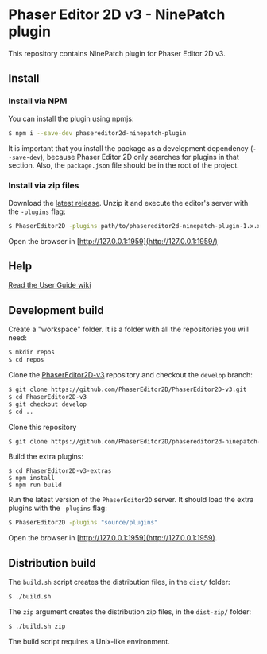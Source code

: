 # Phaser Editor 2D v3 - NinePatch plugin

This repository contains NinePatch plugin for Phaser Editor 2D v3.

## Install

### Install via NPM

You can install the plugin using npmjs:

```bash
$ npm i --save-dev phasereditor2d-ninepatch-plugin
```

It is important that you install the package as a development dependency (`--save-dev`), because Phaser Editor 2D only searches for plugins in that section. Also, the `package.json` file should be in the root of the project.

### Install via zip files

Download the [latest release](https://github.com/PhaserEditor2D/phasereditor2d-ninepatch-plugin/releases). Unzip it and  execute the editor's server with the `-plugins` flag:

```bash
$ PhaserEditor2D -plugins path/to/phasereditor2d-ninepatch-plugin-1.x.x/
```

Open the browser in [http://127.0.0.1:1959](http://127.0.0.1:1959/)

## Help

[Read the User Guide wiki](https://github.com/PhaserEditor2D/PhaserEditor2D-v3-extras/wiki)

## Development build

Create a "workspace" folder. It is a folder with all the repositories you will need:

```bash
$ mkdir repos
$ cd repos
```

Clone the [PhaserEditor2D-v3](https://github.com/PhaserEditor2D/PhaserEditor2D-v3/) repository and checkout the `develop` branch:

```bash
$ git clone https://github.com/PhaserEditor2D/PhaserEditor2D-v3.git
$ cd PhaserEditor2D-v3
$ git checkout develop
$ cd ..
```

Clone this repository

```bash
$ git clone https://github.com/PhaserEditor2D/phasereditor2d-ninepatch-plugin.git
```
Build the extra plugins:

```
$ cd PhaserEditor2D-v3-extras
$ npm install
$ npm run build
```

Run the latest version of the `PhaserEditor2D` server. It should load the extra plugins with the `-plugins` flag:

```bash
$ PhaserEditor2D -plugins "source/plugins"
```

Open the browser in [http://127.0.0.1:1959](http://127.0.0.1:1959).

## Distribution build

The `build.sh` script creates the distribution files, in the `dist/` folder:

```bash
$ ./build.sh
```

The `zip` argument creates the distribution zip files, in the `dist-zip/` folder:

```bash
$ ./build.sh zip
```

The build script requires a Unix-like environment.
